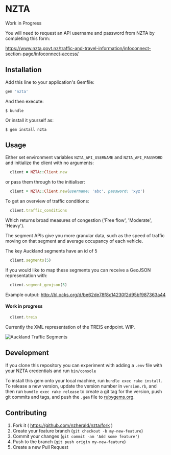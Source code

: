 # NZTA

Work in Progress

You will need to request an API username and password from NZTA by completing this
form:

https://www.nzta.govt.nz/traffic-and-travel-information/infoconnect-section-page/infoconnect-access/


## Installation

Add this line to your application's Gemfile:

```ruby
gem 'nzta'
```

And then execute:

    $ bundle

Or install it yourself as:

    $ gem install nzta

## Usage

Either set environment variables `NZTA_API_USERNAME` and `NZTA_API_PASSWORD` and initialize the client with no arguments:

```ruby
  client = NZTA::Client.new
```

or pass them through to the initialiser:

```ruby
  client = NZTA::Client.new(username: 'abc', password: 'xyz')
```

To get an overview of traffic conditions:

```ruby
  client.traffic_conditions
```

Which returns broad measures of congestion ('Free flow', 'Moderate',
'Heavy').


The segment APIs give you more granular data, such as the speed of
traffic moving on that segment and average occupancy of each vehicle.

The key Auckland segments have an id of 5

```ruby
  client.segments(5)
```

If you would like to map these segments you can receive a GeoJSON
representation with:

```ruby
  client.segment_geojson(5)
```

Example output: http://bl.ocks.org/d/be62de78f8c14230f2d95bf987363a44


#### Work in progress

```ruby
  client.treis
```

Currently the XML representation of the TREIS endpoint. WIP.

![Auckland Traffic Segments](http://i.imgur.com/uXcjjbe.png)


## Development

If you clone this repository you can experiment with adding a `.env`
file with your NZTA credentials and run `bin/console`

To install this gem onto your local machine, run `bundle exec rake install`. To release a new version, update the version number in `version.rb`, and then run `bundle exec rake release` to create a git tag for the version, push git commits and tags, and push the `.gem` file to [rubygems.org](https://rubygems.org).

## Contributing

1. Fork it ( https://github.com/nzherald/nzta/fork )
2. Create your feature branch (`git checkout -b my-new-feature`)
3. Commit your changes (`git commit -am 'Add some feature'`)
4. Push to the branch (`git push origin my-new-feature`)
5. Create a new Pull Request
